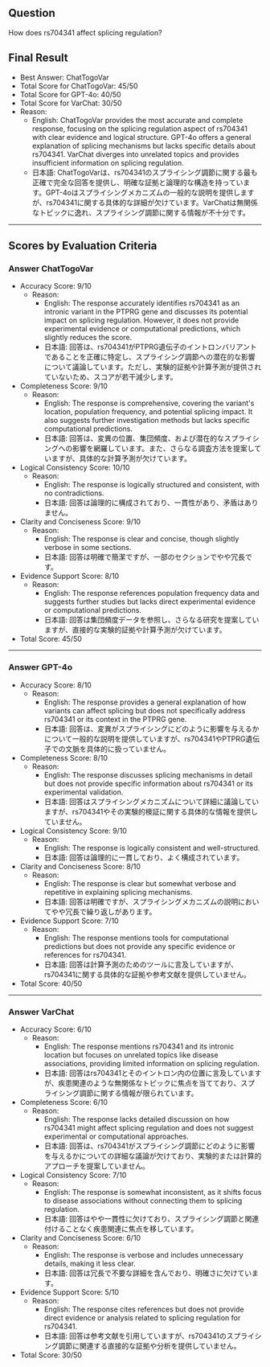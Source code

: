 ## Question

How does rs704341 affect splicing regulation?

## Final Result

- Best Answer: ChatTogoVar
- Total Score for ChatTogoVar: 45/50
- Total Score for GPT-4o: 40/50
- Total Score for VarChat: 30/50
- Reason:
  - English: ChatTogoVar provides the most accurate and complete response, focusing on the splicing regulation aspect of rs704341 with clear evidence and logical structure. GPT-4o offers a general explanation of splicing mechanisms but lacks specific details about rs704341. VarChat diverges into unrelated topics and provides insufficient information on splicing regulation.
  - 日本語: ChatTogoVarは、rs704341のスプライシング調節に関する最も正確で完全な回答を提供し、明確な証拠と論理的な構造を持っています。GPT-4oはスプライシングメカニズムの一般的な説明を提供しますが、rs704341に関する具体的な詳細が欠けています。VarChatは無関係なトピックに逸れ、スプライシング調節に関する情報が不十分です。

---

## Scores by Evaluation Criteria

### Answer ChatTogoVar
- Accuracy Score: 9/10
  - Reason: 
    - English: The response accurately identifies rs704341 as an intronic variant in the PTPRG gene and discusses its potential impact on splicing regulation. However, it does not provide experimental evidence or computational predictions, which slightly reduces the score.
    - 日本語: 回答は、rs704341がPTPRG遺伝子のイントロンバリアントであることを正確に特定し、スプライシング調節への潜在的な影響について議論しています。ただし、実験的証拠や計算予測が提供されていないため、スコアが若干減少します。
- Completeness Score: 9/10
  - Reason: 
    - English: The response is comprehensive, covering the variant's location, population frequency, and potential splicing impact. It also suggests further investigation methods but lacks specific computational predictions.
    - 日本語: 回答は、変異の位置、集団頻度、および潜在的なスプライシングへの影響を網羅しています。また、さらなる調査方法を提案していますが、具体的な計算予測が欠けています。
- Logical Consistency Score: 10/10
  - Reason: 
    - English: The response is logically structured and consistent, with no contradictions.
    - 日本語: 回答は論理的に構成されており、一貫性があり、矛盾はありません。
- Clarity and Conciseness Score: 9/10
  - Reason: 
    - English: The response is clear and concise, though slightly verbose in some sections.
    - 日本語: 回答は明確で簡潔ですが、一部のセクションでやや冗長です。
- Evidence Support Score: 8/10
  - Reason: 
    - English: The response references population frequency data and suggests further studies but lacks direct experimental evidence or computational predictions.
    - 日本語: 回答は集団頻度データを参照し、さらなる研究を提案していますが、直接的な実験的証拠や計算予測が欠けています。
- Total Score: 45/50

---

### Answer GPT-4o
- Accuracy Score: 8/10
  - Reason: 
    - English: The response provides a general explanation of how variants can affect splicing but does not specifically address rs704341 or its context in the PTPRG gene.
    - 日本語: 回答は、変異がスプライシングにどのように影響を与えるかについて一般的な説明を提供していますが、rs704341やPTPRG遺伝子での文脈を具体的に扱っていません。
- Completeness Score: 8/10
  - Reason: 
    - English: The response discusses splicing mechanisms in detail but does not provide specific information about rs704341 or its experimental validation.
    - 日本語: 回答はスプライシングメカニズムについて詳細に議論していますが、rs704341やその実験的検証に関する具体的な情報を提供していません。
- Logical Consistency Score: 9/10
  - Reason: 
    - English: The response is logically consistent and well-structured.
    - 日本語: 回答は論理的に一貫しており、よく構成されています。
- Clarity and Conciseness Score: 8/10
  - Reason: 
    - English: The response is clear but somewhat verbose and repetitive in explaining splicing mechanisms.
    - 日本語: 回答は明確ですが、スプライシングメカニズムの説明においてやや冗長で繰り返しがあります。
- Evidence Support Score: 7/10
  - Reason: 
    - English: The response mentions tools for computational predictions but does not provide any specific evidence or references for rs704341.
    - 日本語: 回答は計算予測のためのツールに言及していますが、rs704341に関する具体的な証拠や参考文献を提供していません。
- Total Score: 40/50

---

### Answer VarChat
- Accuracy Score: 6/10
  - Reason: 
    - English: The response mentions rs704341 and its intronic location but focuses on unrelated topics like disease associations, providing limited information on splicing regulation.
    - 日本語: 回答はrs704341とそのイントロン内の位置に言及していますが、疾患関連のような無関係なトピックに焦点を当てており、スプライシング調節に関する情報が限られています。
- Completeness Score: 6/10
  - Reason: 
    - English: The response lacks detailed discussion on how rs704341 might affect splicing regulation and does not suggest experimental or computational approaches.
    - 日本語: 回答は、rs704341がスプライシング調節にどのように影響を与えるかについての詳細な議論が欠けており、実験的または計算的アプローチを提案していません。
- Logical Consistency Score: 7/10
  - Reason: 
    - English: The response is somewhat inconsistent, as it shifts focus to disease associations without connecting them to splicing regulation.
    - 日本語: 回答はやや一貫性に欠けており、スプライシング調節と関連付けることなく疾患関連に焦点を移しています。
- Clarity and Conciseness Score: 6/10
  - Reason: 
    - English: The response is verbose and includes unnecessary details, making it less clear.
    - 日本語: 回答は冗長で不要な詳細を含んでおり、明確さに欠けています。
- Evidence Support Score: 5/10
  - Reason: 
    - English: The response cites references but does not provide direct evidence or analysis related to splicing regulation for rs704341.
    - 日本語: 回答は参考文献を引用していますが、rs704341のスプライシング調節に関連する直接的な証拠や分析を提供していません。
- Total Score: 30/50